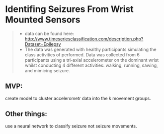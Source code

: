 # **Identifing Seizures From Wrist Mounted Sensors**
<!--
## **1. Forcasting with ARIMA or RNN and prediction with linear regression:**
> ## forcasting short term solar generation from plant in india for better grid managment.
>-  https://www.kaggle.com/anikannal/solar-power-generation-data<br>
>This data has been gathered at two solar power plants in India over a 34 day period. It has two pairs of files - each pair has one power generation dataset and one weather sensor readings dataset. <br>

**my idea:** I am thinking that first i would make a regression model that takes in the weather sensor data and predicts the power generationfrom the plant. then I would forcast the weather data for 48 hours , then use that with my regression model to predict the energy generation for then next two days
-->


> - data can be found here: http://www.timeseriesclassification.com/description.php?Dataset=Epilepsy<br>
>- The data was generated with healthy participants simulating the class activities of performed. Data was collected from 6 participants using a tri-axial accelerometer on the dominant wrist whilst conducting 4 different activities: walking, running, sawing, and mimicing seizure. 


## MVP:
create model to cluster accelerometr data into the k movement groups. 

## Other things:
use a neural network to classify seizure not seizure movements.

<!--

## 2. **unsupervised learning:**
> ### demension reduction and clustering of sensor measurments from water treatment plant to find operational state of plant. (maybe anomoly detection?)
>http://archive.ics.uci.edu/ml/datasets/Water+Treatment+Plant
> 38 attributes, 527 samples

-->